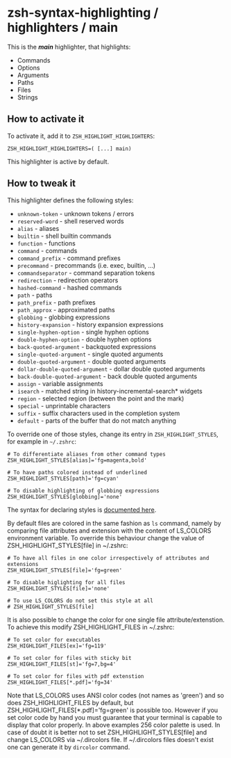 zsh-syntax-highlighting / highlighters / main
=============================================

This is the ***main*** highlighter, that highlights:

* Commands
* Options
* Arguments
* Paths
* Files
* Strings

How to activate it
------------------
To activate it, add it to `ZSH_HIGHLIGHT_HIGHLIGHTERS`:

    ZSH_HIGHLIGHT_HIGHLIGHTERS=( [...] main)

This highlighter is active by default.


How to tweak it
---------------
This highlighter defines the following styles:

* `unknown-token` - unknown tokens / errors
* `reserved-word` - shell reserved words
* `alias` - aliases
* `builtin` - shell builtin commands
* `function` - functions
* `command` - commands
* `command_prefix` - command prefixes
* `precommand` - precommands (i.e. exec, builtin, ...)
* `commandseparator` - command separation tokens
* `redirection` - redirection operators
* `hashed-command` - hashed commands
* `path` - paths
* `path_prefix` - path prefixes
* `path_approx` - approximated paths
* `globbing` - globbing expressions
* `history-expansion` - history expansion expressions
* `single-hyphen-option` - single hyphen options
* `double-hyphen-option` - double hyphen options
* `back-quoted-argument` - backquoted expressions
* `single-quoted-argument` - single quoted arguments
* `double-quoted-argument` - double quoted arguments
* `dollar-double-quoted-argument` -  dollar double quoted arguments
* `back-double-quoted-argument` -  back double quoted arguments
* `assign` - variable assignments
* `isearch` - matched string in history-incremental-search* widgets
* `region` - selected region (between the point and the mark)
* `special` - unprintable characters
* `suffix` - suffix characters used in the completion system
* `default` - parts of the buffer that do not match anything

To override one of those styles, change its entry in `ZSH_HIGHLIGHT_STYLES`, for example in `~/.zshrc`:

    # To differentiate aliases from other command types
    ZSH_HIGHLIGHT_STYLES[alias]='fg=magenta,bold'
    
    # To have paths colored instead of underlined
    ZSH_HIGHLIGHT_STYLES[path]='fg=cyan'
    
    # To disable highlighting of globbing expressions
    ZSH_HIGHLIGHT_STYLES[globbing]='none'

The syntax for declaring styles is [documented here](http://zsh.sourceforge.net/Doc/Release/Zsh-Line-Editor.html#SEC135).


By default files are colored in the same fashion as `ls` command, namely by comparing file attributes and extension with the content of LS_COLORS environment variable. To override this behaviour change the value of ZSH_HIGHLIGHT_STYLES[file] in ~/.zshrc:

    # To have all files in one color irrespectively of attributes and extensions
    ZSH_HIGHLIGHT_STYLES[file]='fg=green'

    # To disable higlighting for all files
    ZSH_HIGHLIGHT_STYLES[file]='none'

    # To use LS_COLORS do not set this style at all
    # ZSH_HIGHLIGHT_STYLES[file]

It is also possible to change the color for one single file attribute/extenstion. To achieve this modify ZSH_HIGHLIGHT_FILES in ~/.zshrc:

    # To set color for executables
    ZSH_HIGHLIGHT_FILES[ex]='fg=119'

    # To set color for files with sticky bit
    ZSH_HIGHLIGHT_FILES[st]='fg=7,bg=4'

    # To set color for files with pdf extenstion
    ZSH_HIGHLIGHT_FILES[*.pdf]='fg=34'

Note that LS_COLORS uses ANSI color codes (not names as 'green') and so does ZSH_HIGHLIGHT_FILES by default, but ZSH_HIGHLIGHT_FILES[*.pdf]='fg=green' is possible too. However if you set color code by hand you must guarantee that your terminal is capable to display that color properly. In above examples 256 color palette is used. In case of doubt it is better not to set ZSH_HIGHLIGHT_STYLES[file] and change LS_COLORS via ~/.dircolors file. If ~/.dircolors files doesn't exist one can generate it by `dircolor` command.
